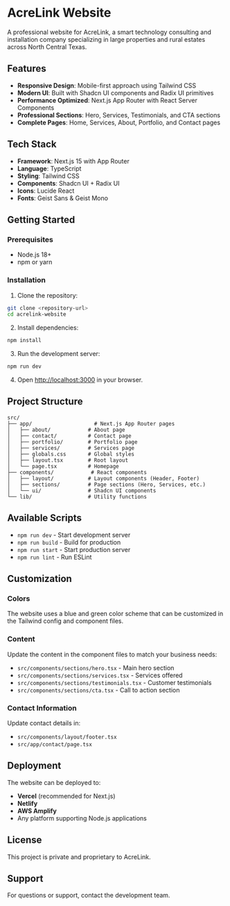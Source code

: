 # AcreLink Website

A professional website for AcreLink, a smart technology consulting and installation company specializing in large properties and rural estates across North Central Texas.

## Features

- **Responsive Design**: Mobile-first approach using Tailwind CSS
- **Modern UI**: Built with Shadcn UI components and Radix UI primitives
- **Performance Optimized**: Next.js App Router with React Server Components
- **Professional Sections**: Hero, Services, Testimonials, and CTA sections
- **Complete Pages**: Home, Services, About, Portfolio, and Contact pages

## Tech Stack

- **Framework**: Next.js 15 with App Router
- **Language**: TypeScript
- **Styling**: Tailwind CSS
- **Components**: Shadcn UI + Radix UI
- **Icons**: Lucide React
- **Fonts**: Geist Sans & Geist Mono

## Getting Started

### Prerequisites

- Node.js 18+ 
- npm or yarn

### Installation

1. Clone the repository:
```bash
git clone <repository-url>
cd acrelink-website
```

2. Install dependencies:
```bash
npm install
```

3. Run the development server:
```bash
npm run dev
```

4. Open [http://localhost:3000](http://localhost:3000) in your browser.

## Project Structure

```
src/
├── app/                    # Next.js App Router pages
│   ├── about/            # About page
│   ├── contact/          # Contact page
│   ├── portfolio/        # Portfolio page
│   ├── services/         # Services page
│   ├── globals.css       # Global styles
│   ├── layout.tsx        # Root layout
│   └── page.tsx          # Homepage
├── components/            # React components
│   ├── layout/           # Layout components (Header, Footer)
│   ├── sections/         # Page sections (Hero, Services, etc.)
│   └── ui/               # Shadcn UI components
└── lib/                  # Utility functions
```

## Available Scripts

- `npm run dev` - Start development server
- `npm run build` - Build for production
- `npm run start` - Start production server
- `npm run lint` - Run ESLint

## Customization

### Colors
The website uses a blue and green color scheme that can be customized in the Tailwind config and component files.

### Content
Update the content in the component files to match your business needs:
- `src/components/sections/hero.tsx` - Main hero section
- `src/components/sections/services.tsx` - Services offered
- `src/components/sections/testimonials.tsx` - Customer testimonials
- `src/components/sections/cta.tsx` - Call to action section

### Contact Information
Update contact details in:
- `src/components/layout/footer.tsx`
- `src/app/contact/page.tsx`

## Deployment

The website can be deployed to:
- **Vercel** (recommended for Next.js)
- **Netlify**
- **AWS Amplify**
- Any platform supporting Node.js applications

## License

This project is private and proprietary to AcreLink.

## Support

For questions or support, contact the development team.
